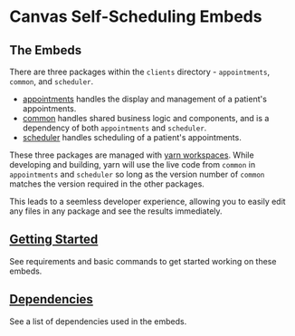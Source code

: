 # Canvas Self-Scheduling Embeds

## The Embeds

There are three packages within the `clients` directory - `appointments`, `common`, and `scheduler`.

- [appointments](./appointments/README.md) handles the display and management of a patient's appointments.
- [common](./common/README.md) handles shared business logic and components, and is a dependency of both `appointments` and `scheduler`.
- [scheduler](./scheduler/README.md) handles scheduling of a patient's appointments.

These three packages are managed with [yarn workspaces](https://yarnpkg.com/features/workspaces). While developing and building, yarn will use the live code from `common` in `appointments` and `scheduler` so long as the version number of `common` matches the version required in the other packages.

This leads to a seemless developer experience, allowing you to easily edit any files in any package and see the results immediately.

## [Getting Started](./documentation/getting-started.md)

See requirements and basic commands to get started working on these embeds.

## [Dependencies](./documentation/dependencies.md)

See a list of dependencies used in the embeds.
